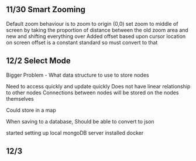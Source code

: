 ## 11/30 Smart Zooming
Default zoom behaviour is to zoom to origin (0,0)
set zoom to middle of screen by taking the proportion of distance between the old zoom area and new and shifting everything over
Added offset based upon cursor location on screen
offset is a constant standard so must convert to that

## 12/2 Select Mode

Bigger Problem - What data structure to use to store nodes

Need to access quickly and update quickly
Does not have linear relationship to other nodes
Connections between nodes will be stored on the nodes themselves

Could store in a map

When saving to a database, Should be able to convert to json

started setting up local mongoDB server
installed docker

## 12/3